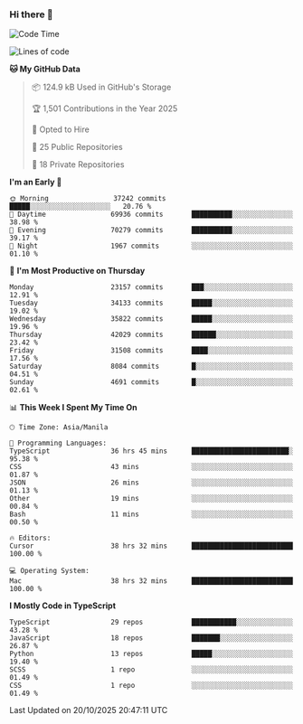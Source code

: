 ### Hi there 👋

<!--START_SECTION:waka-->
![Code Time](http://img.shields.io/badge/Code%20Time-2%2C248%20hrs%2023%20mins-blue)

![Lines of code](https://img.shields.io/badge/From%20Hello%20World%20I%27ve%20Written-68.8%20million%20lines%20of%20code-blue)

**🐱 My GitHub Data** 

> 📦 124.9 kB Used in GitHub's Storage 
 > 
> 🏆 1,501 Contributions in the Year 2025
 > 
> 💼 Opted to Hire
 > 
> 📜 25 Public Repositories 
 > 
> 🔑 18 Private Repositories 
 > 
**I'm an Early 🐤** 

```text
🌞 Morning                37242 commits       █████░░░░░░░░░░░░░░░░░░░░   20.76 % 
🌆 Daytime                69936 commits       ██████████░░░░░░░░░░░░░░░   38.98 % 
🌃 Evening                70279 commits       ██████████░░░░░░░░░░░░░░░   39.17 % 
🌙 Night                  1967 commits        ░░░░░░░░░░░░░░░░░░░░░░░░░   01.10 % 
```
📅 **I'm Most Productive on Thursday** 

```text
Monday                   23157 commits       ███░░░░░░░░░░░░░░░░░░░░░░   12.91 % 
Tuesday                  34133 commits       █████░░░░░░░░░░░░░░░░░░░░   19.02 % 
Wednesday                35822 commits       █████░░░░░░░░░░░░░░░░░░░░   19.96 % 
Thursday                 42029 commits       ██████░░░░░░░░░░░░░░░░░░░   23.42 % 
Friday                   31508 commits       ████░░░░░░░░░░░░░░░░░░░░░   17.56 % 
Saturday                 8084 commits        █░░░░░░░░░░░░░░░░░░░░░░░░   04.51 % 
Sunday                   4691 commits        █░░░░░░░░░░░░░░░░░░░░░░░░   02.61 % 
```


📊 **This Week I Spent My Time On** 

```text
🕑︎ Time Zone: Asia/Manila

💬 Programming Languages: 
TypeScript               36 hrs 45 mins      ████████████████████████░   95.38 % 
CSS                      43 mins             ░░░░░░░░░░░░░░░░░░░░░░░░░   01.87 % 
JSON                     26 mins             ░░░░░░░░░░░░░░░░░░░░░░░░░   01.13 % 
Other                    19 mins             ░░░░░░░░░░░░░░░░░░░░░░░░░   00.84 % 
Bash                     11 mins             ░░░░░░░░░░░░░░░░░░░░░░░░░   00.50 % 

🔥 Editors: 
Cursor                   38 hrs 32 mins      █████████████████████████   100.00 % 

💻 Operating System: 
Mac                      38 hrs 32 mins      █████████████████████████   100.00 % 
```

**I Mostly Code in TypeScript** 

```text
TypeScript               29 repos            ███████████░░░░░░░░░░░░░░   43.28 % 
JavaScript               18 repos            ███████░░░░░░░░░░░░░░░░░░   26.87 % 
Python                   13 repos            █████░░░░░░░░░░░░░░░░░░░░   19.40 % 
SCSS                     1 repo              ░░░░░░░░░░░░░░░░░░░░░░░░░   01.49 % 
CSS                      1 repo              ░░░░░░░░░░░░░░░░░░░░░░░░░   01.49 % 
```




 Last Updated on 20/10/2025 20:47:11 UTC
<!--END_SECTION:waka-->
